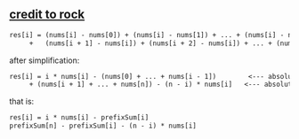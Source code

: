 ## [credit to rock](https://leetcode.com/problems/sum-of-absolute-differences-in-a-sorted-array/discuss/969535/JavaPython-3-Prefix-Sum-O(n)-code-w-brief-explanation-and-analysis.)

```latex
res[i] = (nums[i] - nums[0]) + (nums[i] - nums[1]) + ... + (nums[i] - nums[i - 1])        <--- absolute difference of nums[i] with first i numbers
     +   (nums[i + 1] - nums[i]) + (nums[i + 2] - nums[i]) + ... + (nums[n - 1] - nums[i])   <--- absolute difference of nums[i] with last n - i numbers
```
after simplification:

```latex
res[i] = i * nums[i] - (nums[0] + ... + nums[i - 1])        <--- absolute difference of nums[i] with first i numbers
     + (nums[i + 1] + ... + nums[n]) - (n - i) * nums[i]   <--- absolute difference of nums[i] with last n - i numbers
```
that is:
```latex
res[i] = i * nums[i] - prefixSum[i]
prefixSum[n] - prefixSum[i] - (n - i) * nums[i]
```
